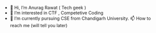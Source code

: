 - 👋 Hi, I’m Anurag Rawat ( Tech geek )  
- 👀 I’m interested in CTF , Competetive Coding
- 🌱 I’m currently pursuing CSE from Chandigarh University. 
📫 How to reach me (will tell you later)


